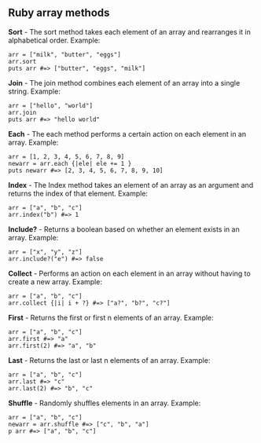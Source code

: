 
## Ruby array methods

**Sort** - The sort method takes each element of an array and rearranges it in alphabetical order. Example:

```
arr = ["milk", "butter", "eggs"]
arr.sort
puts arr #=> ["butter", "eggs", "milk"]
```


**Join** - The join method combines each element of an array into a single string. Example:

```
arr = ["hello", "world"]
arr.join
puts arr #=> "hello world"
```

**Each** - The each method performs a certain action on each element in an array. Example:

```
arr = [1, 2, 3, 4, 5, 6, 7, 8, 9]
newarr = arr.each {|ele| ele += 1 }
puts newarr #=> [2, 3, 4, 5, 6, 7, 8, 9, 10]

```

**Index**  - The Index method takes an element of an array as an argument and returns the index of that element. Example:

```
arr = ["a", "b", "c"]
arr.index("b") #=> 1
```

**Include?** - Returns a boolean based on whether an element exists in an array. Example:

```
arr = ["x", "y", "z"]
arr.include?("e") #=> false
```
**Collect** - Performs an action on each element in an array without having to create a new array. Example:  

```
arr = ["a", "b", "c"]
arr.collect {|i| i + ?} #=> ["a?", "b?", "c?"]
```

**First** - Returns the first or first n elements of an array. Example:

```
arr = ["a", "b", "c"]
arr.first #=> "a"
arr.first(2) #=> "a", "b"
```

**Last** - Returns the last or last n elements of an array. Example:

```
arr = ["a", "b", "c"]
arr.last #=> "c"
arr.last(2) #=> "b", "c"
```

**Shuffle** - Randomly shuffles elements in an array. Example:

```
arr = ["a", "b", "c"]
newarr = arr.shuffle #=> ["c", "b", "a"]
p arr #=> ["a", "b", "c"]
```
